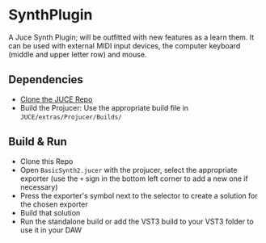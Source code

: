 # SynthPlugin
A Juce Synth Plugin; will be outfitted with new features as a learn them.
It can be used with external MIDI input devices, the computer keyboard (middle and upper letter row) and mouse.

## Dependencies
* [Clone the JUCE Repo](https://github.com/juce-framework/JUCE)
* Build the Projucer: Use the appropriate build file in `JUCE/extras/Projucer/Builds/`

## Build & Run
* Clone this Repo
* Open `BasicSynth2.jucer` with the projucer, select the appropriate exporter (use the `+` sign in the bottom left corner to add a new one if necessary)
* Press the exporter's symbol next to the selector to create a solution for the chosen exporter
* Build that solution
* Run the standalone build or add the VST3 build to your VST3 folder to use it in your DAW

